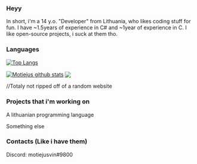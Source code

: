 ### Heyy
    
  In short, i'm a 14 y.o. "Developer" from Lithuania, who likes coding stuff for fun. 
  I have ~1.5years of experience in C# and ~1year of experience in C. I like open-source projects, i suck at them tho.

### Languages
  [![Top Langs](https://github-readme-stats.vercel.app/api/top-langs/?username=motiejusvin)](https://github.com/anuraghazra/github-readme-stats)
  
<a href="https://github.com/sabesansathananthan">
<img align="center" alt="Motiejus github stats" src="https://github-readme-stats.codestackr.vercel.app/api?username=motiejusvin&show_icons=true&hide_border=true&count_private=true&include_all_commits=true&theme=radical" /></a>

<a href="https://github.com/sabesansathananthan">
  <img align="center" src="https://github-readme-stats.anuraghazra1.vercel.app/api/top-langs/?username=motiejusvin&layout=compact&theme=radical" />
</a>

  //Totaly not ripped off of a random website
### Projects that i'm working on
   A lithuanian programming language
   
   Something else
### Contacts (Like i have them)
   Discord: motiejusvin#9800
